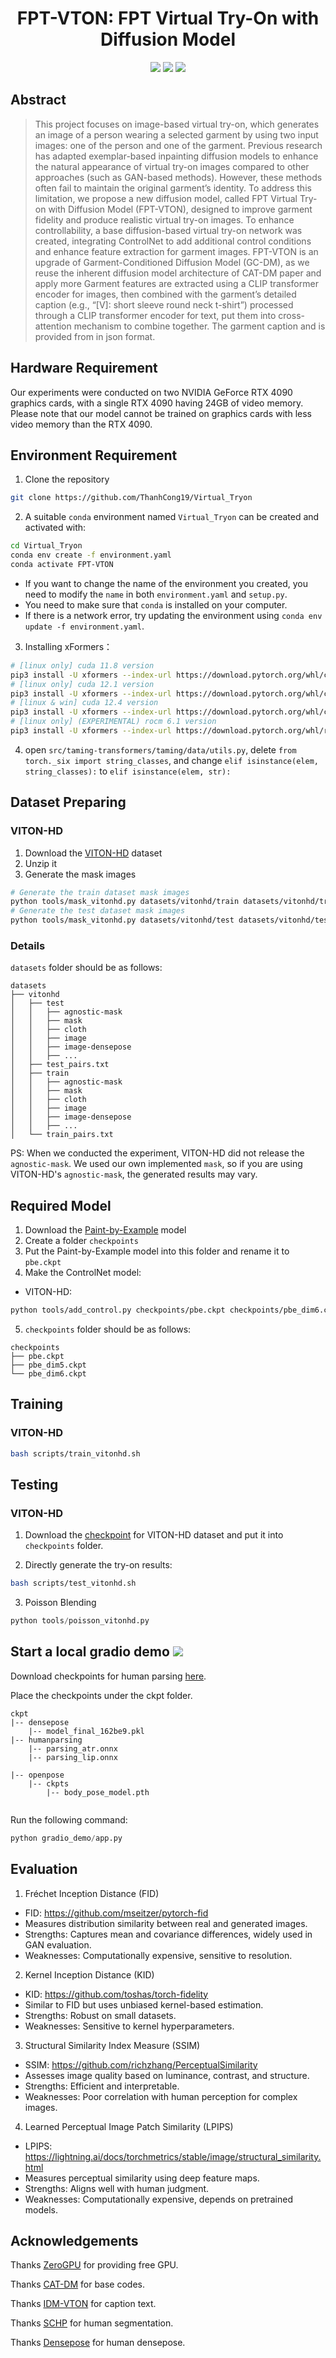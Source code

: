 <div align="center">

<h1>FPT-VTON: FPT Virtual Try-On with Diffusion Model</h1>

<a href='https://fptvton.vercel.app/'><img src='https://img.shields.io/badge/Project-Page-green'></a>
<a href='https://huggingface.co/spaces/basso4/FPT-VTON'><img src='https://img.shields.io/badge/%F0%9F%A4%97%20Hugging%20Face-Demo-yellow'></a>
<a href='https://huggingface.co/basso4/FPT_DM/blob/main/fptdm.ckpt'><img src='https://img.shields.io/badge/%F0%9F%A4%97%20Hugging%20Face-Model-blue'></a>

</div>



## Abstract

> This project focuses on image-based virtual try-on, which generates an image of a person wearing a selected garment by using two input images: one of the person and one of the garment. Previous research has adapted exemplar-based inpainting diffusion models to enhance the natural appearance of virtual try-on images compared to other approaches (such as GAN-based methods). However, these methods often fail to maintain the original garment’s identity. To address this limitation, we propose a new diffusion model, called FPT Virtual Try-on with Diffusion Model (FPT-VTON), designed to improve garment fidelity and produce realistic virtual try-on images. To enhance controllability, a base diffusion-based virtual try-on network was created, integrating ControlNet to add additional control conditions and enhance feature extraction for garment images. FPT-VTON is an upgrade of Garment-Conditioned Diffusion Model (GC-DM), as we reuse the inherent diffusion model architecture of CAT-DM paper and apply more Garment features are extracted using a CLIP transformer encoder for images, then combined with the garment’s detailed caption (e.g., “[V]: short sleeve round neck t-shirt”) processed through a CLIP transformer encoder for text, put them into cross-attention mechanism to combine together. The garment caption and is provided from in json format.

## Hardware Requirement

Our experiments were conducted on two NVIDIA GeForce RTX 4090 graphics cards, with a single RTX 4090 having 24GB of video memory. Please note that our model cannot be trained on graphics cards with less video memory than the RTX 4090.

## Environment Requirement

1.   Clone the repository

```bash
git clone https://github.com/ThanhCong19/Virtual_Tryon
```

2.   A suitable `conda` environment named `Virtual_Tryon` can be created and activated with:

```bash
cd Virtual_Tryon
conda env create -f environment.yaml
conda activate FPT-VTON
```

-   If you want to change the name of the environment you created, you need to modify the `name` in both `environment.yaml` and `setup.py`.
-   You need to make sure that `conda` is installed on your computer.
-   If there is a network error, try updating the environment using `conda env update -f environment.yaml`.

3.   Installing xFormers：

```bash
# [linux only] cuda 11.8 version
pip3 install -U xformers --index-url https://download.pytorch.org/whl/cu118
# [linux only] cuda 12.1 version
pip3 install -U xformers --index-url https://download.pytorch.org/whl/cu121
# [linux & win] cuda 12.4 version
pip3 install -U xformers --index-url https://download.pytorch.org/whl/cu124
# [linux only] (EXPERIMENTAL) rocm 6.1 version
pip3 install -U xformers --index-url https://download.pytorch.org/whl/rocm6.1
```

4.   open `src/taming-transformers/taming/data/utils.py`, delete `from torch._six import string_classes`, and change `elif isinstance(elem, string_classes):` to `elif isinstance(elem, str):`

## Dataset Preparing

### VITON-HD

1.  Download the [VITON-HD](https://drive.google.com/file/d/1r8Ds39KQzGhesgdz8nrf8u_weOHRVDTe/view?usp=sharing) dataset
2.  Unzip it
3.  Generate the mask images

```bash
# Generate the train dataset mask images
python tools/mask_vitonhd.py datasets/vitonhd/train datasets/vitonhd/train/mask
# Generate the test dataset mask images
python tools/mask_vitonhd.py datasets/vitonhd/test datasets/vitonhd/test/mask
```

### Details
`datasets` folder should be as follows:

```
datasets
├── vitonhd
│   ├── test
│   │   ├── agnostic-mask
│   │   ├── mask
│   │   ├── cloth
│   │   ├── image
│   │   ├── image-densepose
│   │   ├── ...
│   ├── test_pairs.txt
│   ├── train
│   │   ├── agnostic-mask
│   │   ├── mask
│   │   ├── cloth
│   │   ├── image
│   │   ├── image-densepose
│   │   ├── ...
│   └── train_pairs.txt

```
PS: When we conducted the experiment, VITON-HD did not release the `agnostic-mask`. We used our own implemented `mask`, so if you are using VITON-HD's `agnostic-mask`, the generated results may vary.


## Required Model

1. Download the [Paint-by-Example](https://drive.google.com/file/d/1fHrsXmdcsLKEtp3Po8Q-6ZsweJWGAhHb/view?usp=sharing) model
2. Create a folder `checkpoints`
3. Put the Paint-by-Example model into this folder and rename it to `pbe.ckpt`
4. Make the ControlNet model:

- VITON-HD:
```bash
python tools/add_control.py checkpoints/pbe.ckpt checkpoints/pbe_dim6.ckpt configs/train_vitonhd.yaml
```

5.   `checkpoints` folder should be as follows:

```
checkpoints
├── pbe.ckpt
├── pbe_dim5.ckpt
└── pbe_dim6.ckpt
```


## Training

### VITON-HD

```bash
bash scripts/train_vitonhd.sh
```


## Testing

### VITON-HD

1. Download the [checkpoint](https://huggingface.co/basso4/FPT_DM/resolve/main/fptdm.ckpt) for VITON-HD dataset and put it into `checkpoints` folder.

2. Directly generate the try-on results:

```bash
bash scripts/test_vitonhd.sh
```

3. Poisson Blending

```python
python tools/poisson_vitonhd.py
```


## Start a local gradio demo <a href='https://github.com/gradio-app/gradio'><img src='https://img.shields.io/github/stars/gradio-app/gradio'></a>

Download checkpoints for human parsing [here](https://huggingface.co/spaces/yisol/IDM-VTON-local/tree/main/ckpt).

Place the checkpoints under the ckpt folder.
```
ckpt
|-- densepose
    |-- model_final_162be9.pkl
|-- humanparsing
    |-- parsing_atr.onnx
    |-- parsing_lip.onnx

|-- openpose
    |-- ckpts
        |-- body_pose_model.pth
    
```


Run the following command:

```python
python gradio_demo/app.py
```


## Evaluation


1. Fréchet Inception Distance (FID)
- FID: https://github.com/mseitzer/pytorch-fid
- Measures distribution similarity between real and generated images.
- Strengths: Captures mean and covariance differences, widely used in GAN evaluation.
- Weaknesses: Computationally expensive, sensitive to resolution.

2. Kernel Inception Distance (KID)
- KID: https://github.com/toshas/torch-fidelity
- Similar to FID but uses unbiased kernel-based estimation.
- Strengths: Robust on small datasets.
- Weaknesses: Sensitive to kernel hyperparameters.

3. Structural Similarity Index Measure (SSIM)
- SSIM: https://github.com/richzhang/PerceptualSimilarity
- Assesses image quality based on luminance, contrast, and structure.
- Strengths: Efficient and interpretable.
- Weaknesses: Poor correlation with human perception for complex images.

4. Learned Perceptual Image Patch Similarity (LPIPS)
- LPIPS: https://lightning.ai/docs/torchmetrics/stable/image/structural_similarity.html
- Measures perceptual similarity using deep feature maps.
- Strengths: Aligns well with human judgment.
- Weaknesses: Computationally expensive, depends on pretrained models.



## Acknowledgements


Thanks [ZeroGPU](https://huggingface.co/zero-gpu-explorers) for providing free GPU.

Thanks [CAT-DM](https://github.com/zengjianhao/CAT-DM) for base codes.

Thanks [IDM-VTON](https://github.com/yisol/IDM-VTON) for caption text.

Thanks [SCHP](https://github.com/GoGoDuck912/Self-Correction-Human-Parsing) for human segmentation.

Thanks [Densepose](https://github.com/facebookresearch/DensePose) for human densepose.

